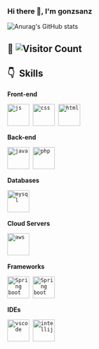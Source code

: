 ### Hi there 👋, I'm gonzsanz

![Anurag's GitHub stats](https://github-readme-stats.vercel.app/api?username=gonzsanz&show_icons=true&theme=tokyonight)

## 👀 ![Visitor Count](https://profile-counter.glitch.me/gonzsanz/count.svg)

## 👇 &nbsp;Skills

**Front-end**

<code><img alt="js" src="https://cdn.jsdelivr.net/gh/devicons/devicon/icons/javascript/javascript-original.svg" style="width: 50px; height:50px;" /></code>&nbsp; 
<code><img alt="css" src="https://cdn.jsdelivr.net/gh/devicons/devicon/icons/css3/css3-original.svg" style="width: 50px; height:50px;"/></code>&nbsp;
<code><img alt="html" src="https://cdn.jsdelivr.net/gh/devicons/devicon/icons/html5/html5-original.svg" style="width: 50px; height:50px;"/></code>&nbsp;

**Back-end**

<code><img alt="java" src="https://cdn.jsdelivr.net/gh/devicons/devicon/icons/java/java-original.svg" style=" height:50px;" /></code>&nbsp; 
<code><img alt="php" src="https://cdn.jsdelivr.net/gh/devicons/devicon/icons/php/php-original.svg" style="width: 50px; height:50px;"/></code>&nbsp;

**Databases**

<code><img alt="mysql" src="https://cdn.jsdelivr.net/gh/devicons/devicon/icons/mysql/mysql-original.svg" style="width: 50px; height:50px;" /></code>&nbsp; 

**Cloud Servers**

<code><img alt="aws" src="https://raw.githubusercontent.com/Thomas-George-T/Thomas-George-T/master/assets/aws.svg" style="width:50px; height:50px;"/></code>&nbsp;

**Frameworks**

<code><img alt="Spring boot" src="https://cdn.jsdelivr.net/gh/devicons/devicon/icons/spring/spring-original.svg" style="width:50px; height:50px;"/></code>&nbsp;
<code><img alt="Spring boot" src="https://cdn.jsdelivr.net/gh/devicons/devicon/icons/angularjs/angularjs-original.svg" style="width:50px; height:50px;"/></code>&nbsp;

**IDEs**

<code><img alt="vscode" src="https://cdn.jsdelivr.net/gh/devicons/devicon/icons/vscode/vscode-original.svg" style="width: 50px; height:50px;" /></code>&nbsp; 
<code><img alt="intellij" src="https://upload.wikimedia.org/wikipedia/commons/9/9c/IntelliJ_IDEA_Icon.svg" style="width: 50px; height:50px;" /></code>&nbsp;
